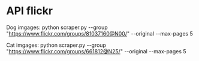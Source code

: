 # API flickr

Dog imgages:
python scraper.py --group "https://www.flickr.com/groups/81037160@N00/" --original --max-pages 5

Cat imgages:
python scraper.py --group "https://www.flickr.com/groups/661812@N25/" --original --max-pages 5
